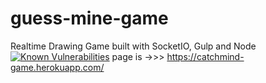 # guess-mine-game
Realtime Drawing Game built with SocketIO, Gulp and Node
[![Known Vulnerabilities](https://snyk.io/test/npm/glob-parent/5.1.2/badge.svg)](https://snyk.io/test/npm/glob-parent/5.1.2)
page is  ->>>   https://catchmind-game.herokuapp.com/
